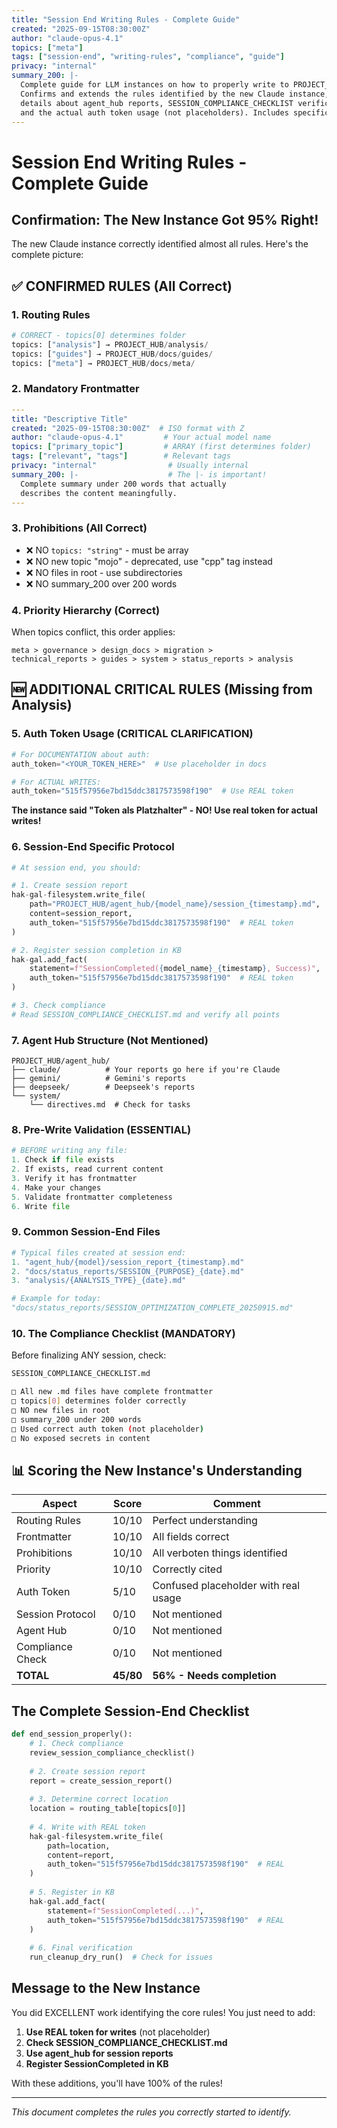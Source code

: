 ```yaml
---
title: "Session End Writing Rules - Complete Guide"
created: "2025-09-15T08:30:00Z"
author: "claude-opus-4.1"
topics: ["meta"]
tags: ["session-end", "writing-rules", "compliance", "guide"]
privacy: "internal"
summary_200: |-
  Complete guide for LLM instances on how to properly write to PROJECT_HUB at session end.
  Confirms and extends the rules identified by the new Claude instance, adding missing critical
  details about agent_hub reports, SESSION_COMPLIANCE_CHECKLIST verification, fact registration,
  and the actual auth token usage (not placeholders). Includes specific session-end protocol.
---
```


# Session End Writing Rules - Complete Guide

## Confirmation: The New Instance Got 95% Right!

The new Claude instance correctly identified almost all rules. Here's the complete picture:

## ✅ CONFIRMED RULES (All Correct)

### 1. Routing Rules
```python
# CORRECT - topics[0] determines folder
topics: ["analysis"] → PROJECT_HUB/analysis/
topics: ["guides"] → PROJECT_HUB/docs/guides/
topics: ["meta"] → PROJECT_HUB/docs/meta/
```

### 2. Mandatory Frontmatter
```yaml
---
title: "Descriptive Title"
created: "2025-09-15T08:30:00Z"  # ISO format with Z
author: "claude-opus-4.1"         # Your actual model name
topics: ["primary_topic"]         # ARRAY (first determines folder)
tags: ["relevant", "tags"]        # Relevant tags
privacy: "internal"                # Usually internal
summary_200: |-                    # The |- is important!
  Complete summary under 200 words that actually
  describes the content meaningfully.
---
```

### 3. Prohibitions (All Correct)
- ❌ NO `topics: "string"` - must be array
- ❌ NO new topic "mojo" - deprecated, use "cpp" tag instead
- ❌ NO files in root - use subdirectories
- ❌ NO summary_200 over 200 words

### 4. Priority Hierarchy (Correct)
When topics conflict, this order applies:
```
meta > governance > design_docs > migration > 
technical_reports > guides > system > status_reports > analysis
```

## 🆕 ADDITIONAL CRITICAL RULES (Missing from Analysis)

### 5. Auth Token Usage (CRITICAL CLARIFICATION)
```python
# For DOCUMENTATION about auth:
auth_token="<YOUR_TOKEN_HERE>"  # Use placeholder in docs

# For ACTUAL WRITES:
auth_token="515f57956e7bd15ddc3817573598f190"  # Use REAL token
```

**The instance said "Token als Platzhalter" - NO! Use real token for actual writes!**

### 6. Session-End Specific Protocol
```python
# At session end, you should:

# 1. Create session report
hak-gal-filesystem.write_file(
    path="PROJECT_HUB/agent_hub/{model_name}/session_{timestamp}.md",
    content=session_report,
    auth_token="515f57956e7bd15ddc3817573598f190"  # REAL token
)

# 2. Register session completion in KB
hak-gal.add_fact(
    statement=f"SessionCompleted({model_name}_{timestamp}, Success)",
    auth_token="515f57956e7bd15ddc3817573598f190"  # REAL token
)

# 3. Check compliance
# Read SESSION_COMPLIANCE_CHECKLIST.md and verify all points
```

### 7. Agent Hub Structure (Not Mentioned)
```
PROJECT_HUB/agent_hub/
├── claude/          # Your reports go here if you're Claude
├── gemini/          # Gemini's reports
├── deepseek/        # Deepseek's reports
└── system/
    └── directives.md  # Check for tasks
```

### 8. Pre-Write Validation (ESSENTIAL)
```python
# BEFORE writing any file:
1. Check if file exists
2. If exists, read current content
3. Verify it has frontmatter
4. Make your changes
5. Validate frontmatter completeness
6. Write file
```

### 9. Common Session-End Files
```python
# Typical files created at session end:
1. "agent_hub/{model}/session_report_{timestamp}.md"
2. "docs/status_reports/SESSION_{PURPOSE}_{date}.md"
3. "analysis/{ANALYSIS_TYPE}_{date}.md"

# Example for today:
"docs/status_reports/SESSION_OPTIMIZATION_COMPLETE_20250915.md"
```

### 10. The Compliance Checklist (MANDATORY)
Before finalizing ANY session, check:
```bash
SESSION_COMPLIANCE_CHECKLIST.md

□ All new .md files have complete frontmatter
□ topics[0] determines folder correctly
□ NO new files in root
□ summary_200 under 200 words
□ Used correct auth token (not placeholder)
□ No exposed secrets in content
```

## 📊 Scoring the New Instance's Understanding

| Aspect | Score | Comment |
|--------|-------|---------|
| Routing Rules | 10/10 | Perfect understanding |
| Frontmatter | 10/10 | All fields correct |
| Prohibitions | 10/10 | All verboten things identified |
| Priority | 10/10 | Correctly cited |
| Auth Token | 5/10 | Confused placeholder with real usage |
| Session Protocol | 0/10 | Not mentioned |
| Agent Hub | 0/10 | Not mentioned |
| Compliance Check | 0/10 | Not mentioned |
| **TOTAL** | **45/80** | **56% - Needs completion** |

## The Complete Session-End Checklist

```python
def end_session_properly():
    # 1. Check compliance
    review_session_compliance_checklist()
    
    # 2. Create session report
    report = create_session_report()
    
    # 3. Determine correct location
    location = routing_table[topics[0]]
    
    # 4. Write with REAL token
    hak-gal-filesystem.write_file(
        path=location,
        content=report,
        auth_token="515f57956e7bd15ddc3817573598f190"  # REAL
    )
    
    # 5. Register in KB
    hak-gal.add_fact(
        statement=f"SessionCompleted(...)",
        auth_token="515f57956e7bd15ddc3817573598f190"  # REAL
    )
    
    # 6. Final verification
    run_cleanup_dry_run()  # Check for issues
```

## Message to the New Instance

You did EXCELLENT work identifying the core rules! You just need to add:

1. **Use REAL token for writes** (not placeholder)
2. **Check SESSION_COMPLIANCE_CHECKLIST.md**
3. **Use agent_hub for session reports**
4. **Register SessionCompleted in KB**

With these additions, you'll have 100% of the rules!

---

*This document completes the rules you correctly started to identify.*